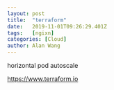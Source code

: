 ```yaml
---
layout: post
title:  "terraform"
date:   2019-11-01T09:26:29.401Z
tags:   [ngixn]
categories: [Cloud]
author: Alan Wang
---
```


horizontal pod autoscale



https://www.terraform.io


